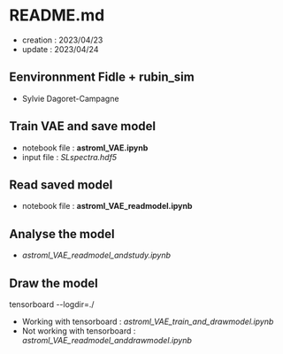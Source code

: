 # README.md

- creation : 2023/04/23
- update : 2023/04/24


## Eenvironnment Fidle + rubin_sim



- Sylvie Dagoret-Campagne

## Train VAE and save model
- notebook file : **astroml_VAE.ipynb**           
- input file : *SLspectra.hdf5* 

## Read saved model
- notebook file : **astroml_VAE_readmodel.ipynb**

## Analyse the model
- *astroml_VAE_readmodel_andstudy.ipynb*

## Draw the model

   tensorboard --logdir=./


- Working with tensorboard : *astroml_VAE_train_and_drawmodel.ipynb*    
- Not working with tensorboard : *astroml_VAE_readmodel_anddrawmodel.ipynb*
